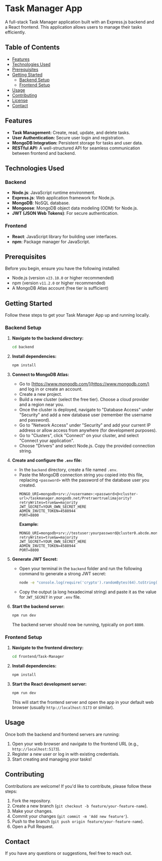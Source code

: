 # Task Manager App

A full-stack Task Manager application built with an Express.js backend and a React frontend. This application allows users to manage their tasks efficiently.

## Table of Contents

* [Features](#features)
* [Technologies Used](#technologies-used)
* [Prerequisites](#prerequisites)
* [Getting Started](#getting-started)
    * [Backend Setup](#backend-setup)
    * [Frontend Setup](#frontend-setup)
* [Usage](#usage)
* [Contributing](#contributing)
* [License](#license)
* [Contact](#contact)

## Features

* **Task Management:** Create, read, update, and delete tasks.
* **User Authentication:** Secure user login and registration.
* **MongoDB Integration:** Persistent storage for tasks and user data.
* **RESTful API:** A well-structured API for seamless communication between frontend and backend.

## Technologies Used

### Backend
* **Node.js**: JavaScript runtime environment.
* **Express.js**: Web application framework for Node.js.
* **MongoDB**: NoSQL database.
* **Mongoose**: MongoDB object data modeling (ODM) for Node.js.
* **JWT (JSON Web Tokens)**: For secure authentication.

### Frontend
* **React**: JavaScript library for building user interfaces.
* **npm**: Package manager for JavaScript.

## Prerequisites

Before you begin, ensure you have the following installed:

* Node.js (version `v23.10.0` or higher recommended)
* npm (version `v11.2.0` or higher recommended)
* A MongoDB Atlas account (free tier is sufficient)

## Getting Started

Follow these steps to get your Task Manager App up and running locally.

### Backend Setup

1.  **Navigate to the backend directory:**
    ```bash
    cd backend
    ```

2.  **Install dependencies:**
    ```bash
    npm install
    ```

3.  **Connect to MongoDB Atlas:**
    * Go to [https://www.mongodb.com/](https://www.mongodb.com/) and log in or create an account.
    * Create a new project.
    * Build a new cluster (select the free tier). Choose a cloud provider and a region near you.
    * Once the cluster is deployed, navigate to "Database Access" under "Security" and add a new database user (remember the username and password).
    * Go to "Network Access" under "Security" and add your current IP address or allow access from anywhere (for development purposes).
    * Go to "Clusters", click "Connect" on your cluster, and select "Connect your application".
    * Choose "Drivers" and select Node.js. Copy the provided connection string.

4.  **Create and configure the `.env` file:**
    * In the `backend` directory, create a file named `.env`.
    * Paste the MongoDB connection string you copied into this file, replacing `<password>` with the password of the database user you created.
        ```
        MONGO_URI=mongodb+srv://<username>:<password>@<cluster-url>/taskmanager.mongodb.net/Pretraertruelimajority?retryWrites=true&w=majority
        JWT_SECRET=YOUR_OWN_SECRET_HERE
        ADMIN_INVITE_TOKEN=4588944
        PORT=8800
        ```
        **Example:**
        ```
        MONGO_URI=mongodb+srv://testuser:yourpassword@cluster0.abcde.mongodb.net/taskmanager?retryWrites=true&w=majority
        JWT_SECRET=YOUR_OWN_SECRET_HERE
        ADMIN_INVITE_TOKEN=4588944
        PORT=8800
        ```

5.  **Generate JWT Secret:**
    * Open your terminal in the `backend` folder and run the following command to generate a strong JWT secret:
        ```bash
        node -e "console.log(require('crypto').randomBytes(64).toString('hex'))"
        ```
    * Copy the output (a long hexadecimal string) and paste it as the value for `JWT_SECRET` in your `.env` file.

6.  **Start the backend server:**
    ```bash
    npm run dev
    ```
    The backend server should now be running, typically on port `8800`.

### Frontend Setup

1.  **Navigate to the frontend directory:**
    ```bash
    cd frontend/Task-Manager
    ```

2.  **Install dependencies:**
    ```bash
    npm install
    ```

3.  **Start the React development server:**
    ```bash
    npm run dev
    ```
    This will start the frontend server and open the app in your default web browser (usually `http://localhost:5173` or similar).

## Usage

Once both the backend and frontend servers are running:

1.  Open your web browser and navigate to the frontend URL (e.g., `http://localhost:5173`).
2.  Register a new user or log in with existing credentials.
3.  Start creating and managing your tasks!

## Contributing

Contributions are welcome! If you'd like to contribute, please follow these steps:

1.  Fork the repository.
2.  Create a new branch (`git checkout -b feature/your-feature-name`).
3.  Make your changes.
4.  Commit your changes (`git commit -m 'Add new feature'`).
5.  Push to the branch (`git push origin feature/your-feature-name`).
6.  Open a Pull Request.



## Contact

If you have any questions or suggestions, feel free to reach out.

